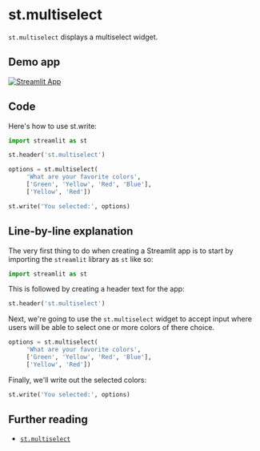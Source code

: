 # st.multiselect

`st.multiselect` displays a multiselect widget.

## Demo app

[![Streamlit App](https://static.streamlit.io/badges/streamlit_badge_black_white.svg)](https://share.streamlit.io/dataprofessor/st.multiselect/)

## Code
Here's how to use st.write:
```python
import streamlit as st

st.header('st.multiselect')

options = st.multiselect(
     'What are your favorite colors',
     ['Green', 'Yellow', 'Red', 'Blue'],
     ['Yellow', 'Red'])

st.write('You selected:', options)
```

## Line-by-line explanation
The very first thing to do when creating a Streamlit app is to start by importing the `streamlit` library as `st` like so:
```python
import streamlit as st
```

This is followed by creating a header text for the app:
```python
st.header('st.multiselect')
```

Next, we're going to use the `st.multiselect` widget to accept input where users will be able to select one or more colors of there choice.

```python
options = st.multiselect(
     'What are your favorite colors',
     ['Green', 'Yellow', 'Red', 'Blue'],
     ['Yellow', 'Red'])
```

Finally, we'll write out the selected colors:
```python
st.write('You selected:', options)
```

## Further reading
- [`st.multiselect`](https://docs.streamlit.io/library/api-reference/widgets/st.multiselect)
